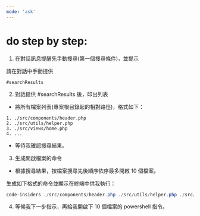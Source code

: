 ```yaml
---
mode: 'ask'
---
```


# do step by step:


1. 在對話訊息提醒先手動搜尋(第一個搜尋條件)，並提示

請在對話中手動提供

```plaintext
#searchResults
```

2. 對話提供 #searchResults 後，印出列表

 - 將所有檔案列表(專案根目錄起的相對路徑)，格式如下：
 
  ```
  1. ./src/components/header.php
  2. ./src/utils/helper.php
  3. ./src/views/home.php
  4. ...
  ```
  
 - 等待我確認搜尋結果。

3. 生成開啟檔案的命令

 - 根據搜尋結果，按檔案搜尋先後順序依序最多開啟 10 個檔案。
 
 生成如下格式的命令並顯示在終端中供我執行：

  ```powershell
  code-insiders ./src/components/header.php ./src/utils/helper.php ./src/views/home.php
  ```

4. 等候我下一步指示，再給我開啟下 10 個檔案的 powershell 指令。